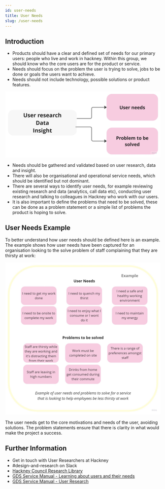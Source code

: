 ```yaml
---
id: user-needs
title: User Needs
slug: /user-needs
---
```

## Introduction

- Products should have a clear and defined set of needs for our primary users: people who live and work in hackney. Within this group, we should know who the core users are for the product or service.
- Needs should focus on the problem the user is trying to solve, jobs to be done or goals the users want to achieve.
- Needs should not include technology, possible solutions or product features.

![diagram one](../docs/images/user-needs/1.png)

- Needs should be gathered and validated based on user research, data and insight.
- There will also be organisational and operational service needs, which should be identified but not dominant.
- There are several ways to identify user needs, for example reviewing existing research and data (analytics, call data etc), conducting user research and talking to colleagues in Hackney who work with our users.
- It is also important to define the problems that need to be solved, these can be done as a problem statement or a simple list of problems the product is hoping to solve.

## User Needs Example
To better understand how user needs should be defined here is an example. The example shows how user needs have been captured for an organisation looking to the solve problem of staff complaining that they are thirsty at work:

![user needs solved](../docs/images/user-needs/2.png)

The user needs get to the core motivations and needs of the user, avoiding solutions. The problem statements ensure that there is clarity in what would make the project a success.

## Further Information
- Get in touch with User Researchers at Hackney
- #design-and-research on Slack
- [Hackney Council Research Library](https://research.localgov.digital/)
- [GDS Service Manual - Learning about users and their needs](https://www.gov.uk/service-manual/user-research/start-by-learning-user-needs)
- [GDS Service Manual -  User Research](https://www.gov.uk/service-manual/user-research)
